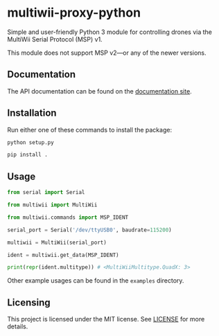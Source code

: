 # multiwii-proxy-python

Simple and user-friendly Python 3 module for controlling drones via the MultiWii Serial Protocol (MSP) v1.

This module does not support MSP v2—or any of the newer versions.

## Documentation

The API documentation can be found on the [documentation site](https://bluday.github.io/multiwii-proxy-python/).

## Installation

Run either one of these commands to install the package:

```sh
python setup.py

pip install .
```

## Usage

```python
from serial import Serial

from multiwii import MultiWii

from multiwii.commands import MSP_IDENT

serial_port = Serial('/dev/ttyUSB0', baudrate=115200)

multiwii = MultiWii(serial_port)

ident = multiwii.get_data(MSP_IDENT)

print(repr(ident.multitype)) # <MultiWiiMultitype.QuadX: 3>
```

Other example usages can be found in the `examples` directory.

## Licensing

This project is licensed under the MIT license. See [LICENSE](https://github.com/BluDay/multiwii-proxy-python/blob/master/LICENSE) for more details.

